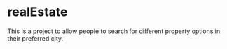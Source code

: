 realEstate
==========

This is a project to allow people to search for different property options in their preferred city.
